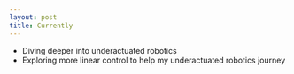 ```yaml
---
layout: post
title: Currently
---
```

- Diving deeper into underactuated robotics  
- Exploring more linear control to help my underactuated robotics journey
